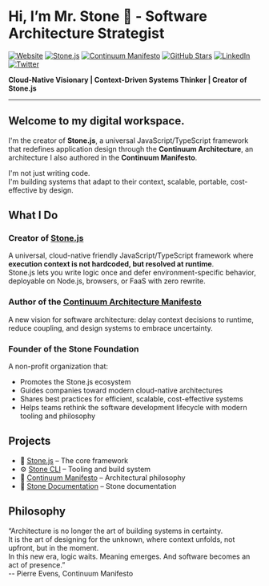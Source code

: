 # Hi, I’m Mr. Stone 🗿 - Software Architecture Strategist

[![Website](https://img.shields.io/website?url=https%3A%2F%2Fstonejs.com)](https://stonejs.com)
[![Stone.js](https://img.shields.io/badge/Framework-Stone.js-111111?style=flat&logo=javascript)](https://stonejs.com)
[![Continuum Manifesto](https://img.shields.io/badge/Manifesto-Continuum_Architecture-800080?style=flat)](https://evens-stone.github.io/continuum-manifesto/)
[![GitHub Stars](https://img.shields.io/github/stars/stonemjs/core?style=social)](https://github.com/stonemjs/core)
[![LinkedIn](https://img.shields.io/badge/Connect-LinkedIn-blue?logo=linkedin)](https://www.linkedin.com/in/evens-pierre/)
[![Twitter](https://img.shields.io/badge/Follow-Twitter-1DA1F2?logo=twitter)](https://x.com/Vens_P)

**Cloud-Native Visionary | Context-Driven Systems Thinker | Creator of Stone.js**

---

## Welcome to my digital workspace.

I'm the creator of **Stone.js**, a universal JavaScript/TypeScript framework that redefines application design through the **Continuum Architecture**, an architecture I also authored in the **Continuum Manifesto**.

I'm not just writing code.  
I'm building systems that adapt to their context, scalable, portable, cost-effective by design.

## What I Do

### Creator of [Stone.js](https://stonejs.com)  
A universal, cloud-native friendly JavaScript/TypeScript framework where **execution context is not hardcoded, but resolved at runtime**.  
Stone.js lets you write logic once and defer environment-specific behavior, deployable on Node.js, browsers, or FaaS with zero rewrite.

### Author of the [Continuum Architecture Manifesto](https://evens-stone.github.io/continuum-manifesto/)  
A new vision for software architecture: delay context decisions to runtime, reduce coupling, and design systems to embrace uncertainty.

### Founder of the **Stone Foundation**  
A non-profit organization that:
- Promotes the Stone.js ecosystem
- Guides companies toward modern cloud-native architectures
- Shares best practices for efficient, scalable, cost-effective systems
- Helps teams rethink the software development lifecycle with modern tooling and philosophy

## Projects

- 🧱 [Stone.js](https://github.com/stone-foundation/stone) – The core framework
- ⚙️ [Stone CLI](https://github.com/stone-foundation/cli) – Tooling and build system
- 🧭 [Continuum Manifesto](https://github.com/evens-stone/continuum-manifesto) – Architectural philosophy
- 📘 [Stone Documentation](https://github.com/stone-foundation/docs) – Stone documentation

## Philosophy

“Architecture is no longer the art of building systems in certainty.  
It is the art of designing for the unknown, where context unfolds, not upfront, but in the moment.  
In this new era, logic waits. Meaning emerges. And software becomes an act of presence.”  
-- Pierre Evens, Continuum Manifesto
